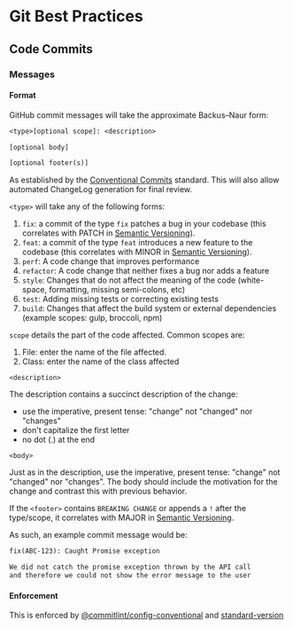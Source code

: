 # Git Best Practices

## Code Commits

### Messages

#### Format

GitHub commit messages will take the approximate Backus–Naur form:

```txt
<type>[optional scope]: <description>

[optional body]

[optional footer(s)]
```

As established by the [Conventional Commits](https://www.conventionalcommits.org/en/v1.0.0/) standard. This will also allow automated ChangeLog generation for final review.

`<type>` will take any of the following forms:

1. `fix`: a commit of the type `fix` patches a bug in your codebase (this correlates with PATCH in [Semantic Versioning](https://semver.org/)).
2. `feat`: a commit of the type `feat` introduces a new feature to the codebase (this correlates with MINOR in [Semantic Versioning](https://semver.org/)).
3. `perf`: A code change that improves performance
4. `refactor`: A code change that neither fixes a bug nor adds a feature
5. `style`: Changes that do not affect the meaning of the code (white-space, formatting, missing semi-colons, etc)
6. `test`: Adding missing tests or correcting existing tests
7. `build`: Changes that affect the build system or external dependencies (example scopes: gulp, broccoli, npm)

`scope` details the part of the code affected. Common scopes are:

1. File: enter the name of the file affected.
2. Class: enter the name of the class affected

`<description>`

The description contains a succinct description of the change:

- use the imperative, present tense: "change" not "changed" nor "changes"
- don't capitalize the first letter
- no dot (.) at the end

`<body>`

Just as in the description, use the imperative, present tense: "change" not "changed" nor "changes". The body should include the motivation for the change and contrast this with previous behavior.

If the `<footer>` contains `BREAKING CHANGE` or appends a `!` after the type/scope, it correlates with MAJOR in [Semantic Versioning](https://semver.org/).

As such, an example commit message would be:

```txt
fix(ABC-123): Caught Promise exception

We did not catch the promise exception thrown by the API call
and therefore we could not show the error message to the user
```

#### Enforcement

This is enforced by [@commitlint/config-conventional](https://github.com/conventional-changelog/commitlint/tree/master/%40commitlint/config-conventional) and [standard-version](https://github.com/conventional-changelog/standard-version)
